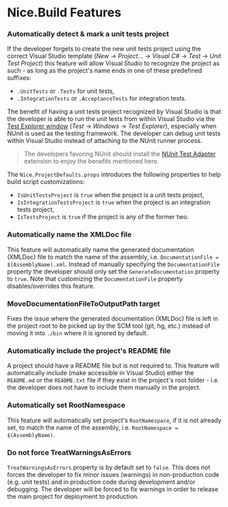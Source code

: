 # Nice.Build Features

### Automatically detect & mark a unit tests project
If the developer forgets to create the new unit tests project using the correct Visual Studio template (*New* → *Project...* → *Visual C#* → *Test* → *Unit Test Project*) this feature will allow Visual Studio to recognize the project as such - as long as the project's name ends in one of these predefined suffixes:
- `.UnitTests` or `.Tests` for unit tests,
- `.IntegrationTests` or `.AcceptanceTests` for integration tests.

The benefit of having a unit tests project recognized by Visual Studio is that the developer is able to run the unit tests from within Visual Studio via the [Test Explorer window](https://www.visualstudio.com/en-us/docs/test/developer-testing/getting-started/getting-started-with-developer-testing#run-unit-tests-with-test-explorer) (*Test* → *Windows* → *Test Explorer*), especially when NUnit is used as the testing framework.
The developer can debug unit tests within Visual Studio instead of attaching to the NUnit runner process.

> The developers favoring NUnit should install the [NUnit Test Adapter](https://www.visualstudio.com/en-us/docs/test/developer-testing/getting-started/getting-started-with-developer-testing#q----can-i-run-unit-tests-in-visual-studio-if-i-use-a-different-unit-test-framework) extension to enjoy the benefits mentioned here.

The `Nice.ProjectDefaults.props` introduces the following properties to help build script customizations:
- `IsUnitTestsProject` is `true` when the project is a unit tests project,
- `IsIntegrationTestsProject` is `true` when the project is an integration tests project,
- `IsTestsProject` is `true` if the project is any of the former two.


### Automatically name the XMLDoc file
This feature will automatically name the generated documentation (XMLDoc) file to match the name of the assembly, i.e. `DocumentationFile = $(AssemblyName).xml`.
Instead of manually specifying the `DocumentationFile` property the developer should only set the `GenerateDocumentation` property to `true`.
Note that customizing the `DocumentationFile` property disables/overrides this feature.


### MoveDocumentationFileToOutputPath target
Fixes the issue where the generated documentation (XMLDoc) file is left in the project root to be picked up by the SCM tool (git, hg, etc.) instead of moving it into `./bin` where it is ignored by default.


### Automatically include the project's README file
A project should have a README file but is not required to.
This feature will automatically include (make accessible in Visual Studio) either the `README.md` or the `README.txt` file if they exist in the project's root folder - i.e. the developer does not have to include them manually in the project.


### Automatically set RootNamespace
This feature will automatically set project's `RootNamespace`, if it is not already set, to match the name of the assembly, i.e. `RootNamespace = $(AssemblyName)`.


### Do not force TreatWarningsAsErrors
`TreatWarningsAsErrors` property is by default set to `false`. This does not forces the developer to fix minor issues (warnings) in non-production code (e.g. unit tests) and in production code during development and/or debugging.
The developer will be forced to fix warnings in order to release the main project for deployment to production.
